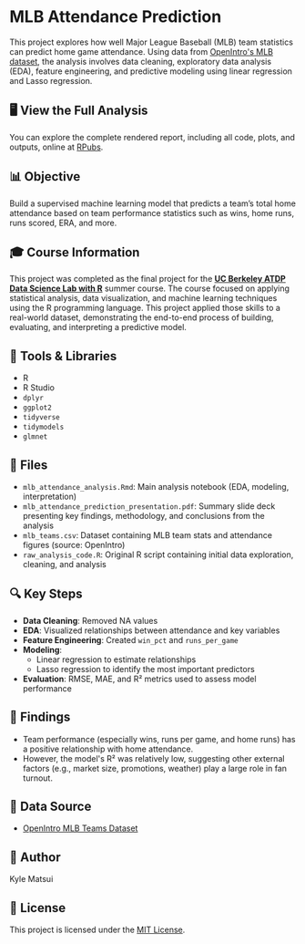 # MLB Attendance Prediction

This project explores how well Major League Baseball (MLB) team statistics can predict home game attendance. Using data from [OpenIntro's MLB dataset](https://www.openintro.org/data/index.php?data=mlb_teams), the analysis involves data cleaning, exploratory data analysis (EDA), feature engineering, and predictive modeling using linear regression and Lasso regression.

## 🖥️ View the Full Analysis  
You can explore the complete rendered report, including all code, plots, and outputs, online at [RPubs](https://rpubs.com/kylematsui/mlb-attendance-prediction).

## 📊 Objective
Build a supervised machine learning model that predicts a team’s total home attendance based on team performance statistics such as wins, home runs, runs scored, ERA, and more.

## 🎓 Course Information

This project was completed as the final project for the **[UC Berkeley ATDP Data Science Lab with R](https://atdp.berkeley.edu/catalog/#SecondaryDivisionOnline/DataScienceLabwithR)** summer course. The course focused on applying statistical analysis, data visualization, and machine learning techniques using the R programming language. This project applied those skills to a real-world dataset, demonstrating the end-to-end process of building, evaluating, and interpreting a predictive model.

## 🧰 Tools & Libraries
- R
- R Studio
- `dplyr`
- `ggplot2`
- `tidyverse`
- `tidymodels`
- `glmnet`

## 📁 Files
- `mlb_attendance_analysis.Rmd`: Main analysis notebook (EDA, modeling, interpretation)
- `mlb_attendance_prediction_presentation.pdf`: Summary slide deck presenting key findings, methodology, and conclusions from the analysis
- `mlb_teams.csv`: Dataset containing MLB team stats and attendance figures (source: OpenIntro)
- `raw_analysis_code.R`: Original R script containing initial data exploration, cleaning, and analysis

## 🔍 Key Steps
- **Data Cleaning**: Removed NA values
- **EDA**: Visualized relationships between attendance and key variables
- **Feature Engineering**: Created `win_pct` and `runs_per_game`
- **Modeling**: 
  - Linear regression to estimate relationships
  - Lasso regression to identify the most important predictors
- **Evaluation**: RMSE, MAE, and R² metrics used to assess model performance

## 📌 Findings
- Team performance (especially wins, runs per game, and home runs) has a positive relationship with home attendance.
- However, the model's R² was relatively low, suggesting other external factors (e.g., market size, promotions, weather) play a large role in fan turnout.

## 📎 Data Source
- [OpenIntro MLB Teams Dataset](https://www.openintro.org/data/index.php?data=mlb_teams)

## 👤 Author
Kyle Matsui

## 📝 License
This project is licensed under the [MIT License](LICENSE).
